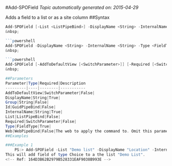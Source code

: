 #Add-SPOField
*Topic automatically generated on: 2015-04-29*

Adds a field to a list or as a site column
##Syntax
```powershell
Add-SPOField [-List <ListPipeBind>] -DisplayName <String> -InternalName <String> -Type <FieldType> [-Id <GuidPipeBind>] [-AddToDefaultView [<SwitchParameter>]] [-Required [<SwitchParameter>]] [-Group <String>] [-Web <WebPipeBind>]```
&nbsp;

```powershell
Add-SPOField -DisplayName <String> -InternalName <String> -Type <FieldType> [-Id <GuidPipeBind>] [-Web <WebPipeBind>]```
&nbsp;

```powershell
Add-SPOField [-AddToDefaultView [<SwitchParameter>]] [-Required [<SwitchParameter>]] [-Group <String>] [-Web <WebPipeBind>]```
&nbsp;

##Parameters
Parameter|Type|Required|Description
---------|----|--------|-----------
AddToDefaultView|SwitchParameter|False|
DisplayName|String|True|
Group|String|False|
Id|GuidPipeBind|False|
InternalName|String|True|
List|ListPipeBind|False|
Required|SwitchParameter|False|
Type|FieldType|True|
Web|WebPipeBind|False|The web to apply the command to. Omit this parameter to use the current web.
##Examples

###Example 1
    PS:> Add-SPOField -List "Demo list" -DisplayName "Location" -InternalName "SPSLocation" -Type Choice -Group "Demo Group" -AddToDefaultView -Choices "Stockholm","Helsinki","Oslo"
This will add field of type Choice to a the list "Demo List".
<!-- Ref: 164D3B62B2979B528331EAF9038B993E -->